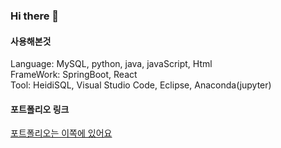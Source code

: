 ### Hi there 👋

#### 사용해본것
Language: MySQL, python, java, javaScript, Html<br/>
FrameWork: SpringBoot, React<br/>
Tool: HeidiSQL, Visual Studio Code, Eclipse, Anaconda(jupyter)

#### 포트폴리오 링크
[포트폴리오는 이쪽에 있어요](https://github.com/portk/portfolio)
<!--
**portk/portk** is a ✨ _special_ ✨ repository because its `README.md` (this file) appears on your GitHub profile.

Here are some ideas to get you started:

- 🔭 I’m currently working on ...
- 🌱 I’m currently learning ...
- 👯 I’m looking to collaborate on ...
- 🤔 I’m looking for help with ...
- 💬 Ask me about ...
- 📫 How to reach me: ...
- 😄 Pronouns: ...
- ⚡ Fun fact: ...
-->
